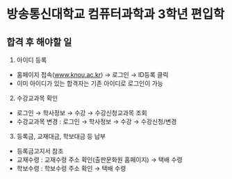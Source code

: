 # 방송통신대학교 컴퓨터과학과 3학년 편입학
## 합격 후 해야할 일
1. 아이디 등록
- 홈페이지 접속(www.knou.ac.kr) → 로그인 → ID등록 클릭
- 이미 아이디가 있는 합격자는 기존 아이디로 로그인이 가능

2. 수강교과목 확인
- 로그인 → 학사정보 → 수강 → 수강신청교과목 조회
- 수강교과목 변경 : 로그인 → 학사정보 → 수강 → 수강신청/변경

3. 등록금, 교재대금, 학보대금 등 납부
- 등록금고지서 참조
- 교재수령 : 교재수령 주소 확인(출판문화원 홈페이지) → 택배 수령
- 학보수령 : 학보수령 주소 확인 → 택배 수령
